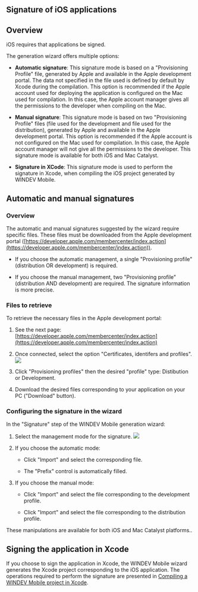
## Signature of iOS applications
			

<a name="NOTE1"></a>
<a name="NOTE1_1"></a>


## Overview
<a name="overview_ELTTEXTE000123"></a>
iOS requires that applications be signed. 

The generation wizard offers multiple options: 

- **Automatic signature**: This signature mode is based on a "Provisioning Profile" file, generated by Apple and available in the Apple development portal. The data not specified in the file used is defined by default by Xcode during the compilation.
	This option is recommended if the Apple account used for deploying the application is configured on the Mac used for compilation. In this case, the Apple account manager gives all the permissions to the developer when compiling on the Mac.

- **Manual signature**: This signature mode is based on two "Provisioning Profile" files (file used for the development and file used for the distribution), generated by Apple and available in the Apple development portal.
	This option is recommended if the Apple account is not configured on the Mac used for compilation. In this case, the Apple account manager will not give all the permissions to the developer.
	This signature mode is available for both iOS and Mac Catalyst. 

- **Signature in XCode**: This signature mode is used to perform the signature in Xcode, when compiling the iOS project generated by WINDEV Mobile. 




<a name="NOTE2"></a>
<a name="NOTE2_1"></a>


## Automatic and manual signatures
<a name="automatic_and_manual_signatures_ELTTEXTE000147"></a>


### Overview
<a name="overview_ELTPARAGRAPHE000028"></a>

The automatic and manual signatures suggested by the wizard require specific files. These files must be downloaded from the Apple development portal ([https://developer.apple.com/membercenter/index.action](https://developer.apple.com/membercenter/index.action)). 

- If you choose the automatic management, a single "Provisioning profile" (distribution OR development) is required. 

- If you choose the manual management, two "Provisioning profile" (distribution AND development) are required. The signature information is more precise. 





### Files to retrieve
<a name="files_retrieve_ELTPARAGRAPHE000039"></a>

To retrieve the necessary files in the Apple development portal:  

1. See the next page: [https://developer.apple.com/membercenter/index.action](https://developer.apple.com/membercenter/index.action)

2. Once connected, select the option "Certificates, identifers and profiles".![](https://doc.pcsoft.fr/en-US/images/image.awp?langid=3&name=IOS_XCode8_1.gif)


3. Click "Provisioning profiles" then the desired "profile" type: Distibution or Development. 

4. Download the desired files corresponding to your application on your PC ("Download" button).





### Configuring the signature in the wizard
<a name="configuring_the_signature_the_wizard_ELTPARAGRAPHE000052"></a>

In the "Signature" step of the WINDEV Mobile generation wizard: 

1. Select the management mode for the signature. 
![](https://doc.pcsoft.fr/en-US/images/image.awp?langid=3&name=Assistant_generation_xcode8%20-%20HC%20N%B0001.gif&type=thumb)


2. If you choose the automatic mode:  

	- Click "Import" and select the corresponding file. 

	- The "Prefix" control is automatically filled. 




3. If you choose the manual mode:  

	- Click "Import" and select the file corresponding to the development profile. 

	- Click "Import" and select the file corresponding to the distribution profile. 


 These manipulations are available for both iOS and Mac Catalyst platforms.. 




<a name="NOTE3"></a>
<a name="NOTE3_1"></a>


## Signing the application in Xcode
<a name="signing_the_application_xcode_ELTTEXTE000183"></a>
If you choose to sign the application in Xcode, the WINDEV Mobile wizard generates the Xcode project corresponding to the iOS application. The operations required to perform the signature are presented in [Compiling a WINDEV Mobile project in Xcode](../Editeurs/1000019878.md). 


